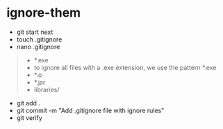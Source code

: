 # ignore-them
- git start next
- touch .gitignore
- nano .gitignore
> - *.exe
> - to ignore all files with a .exe extension, we use the pattern *.exe
> - *.o
> - *.jar
> - libraries/
- git add .
- git commit -m "Add .gitignore file with ignore rules"
- git verify
